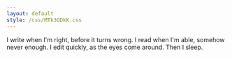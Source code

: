 ```yaml
---
layout: default
style: /css/MTk3ODkK.css
---
```


I write when I'm right, before it turns wrong. I read when I'm able, somehow never enough. I edit quickly, as the eyes come around. Then I sleep.
